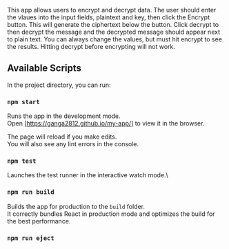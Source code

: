 This app allows users to encrypt and decrypt data. 
The user should enter the vlaues into the input fields, plaintext and key, then click the Encrypt button. This will generate the ciphertext below the button. Click decrypt
to then decrypt the message and the decrypted message should appear next to plain text. You can always change the values, but must hit encrypt to see the results. Hitting decrypt
before encrypting will not work.

## Available Scripts

In the project directory, you can run:

### `npm start`

Runs the app in the development mode.\
Open [https://ganga2812.github.io/my-app/] to view it in the browser.

The page will reload if you make edits.\
You will also see any lint errors in the console.

### `npm test`

Launches the test runner in the interactive watch mode.\

### `npm run build`

Builds the app for production to the `build` folder.\
It correctly bundles React in production mode and optimizes the build for the best performance.

### `npm run eject`
